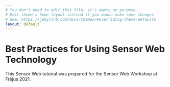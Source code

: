 ```yaml
---
# You don't need to edit this file, it's empty on purpose.
# Edit theme's home layout instead if you wanna make some changes
# See: https://jekyllrb.com/docs/themes/#overriding-theme-defaults
layout: default
---
```



# Best Practices for Using Sensor Web Technology

This Sensor Web tutorial was prepared for the Sensor Web Workshop at Frèjus 2021.
